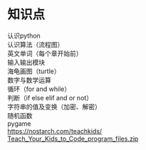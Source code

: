 # 知识点
认识python  
认识算法（流程图）  
英文单词（每个章开始前）  
输入输出模块  
海龟画图（turtle）  
数字与数学运算  
循环（for and while）  
判断（if else elif and or not）  
字符串的值及变换（加密、解密）  
随机函数  
pygame  
https://nostarch.com/teachkids/  
[Teach_Your_Kids_to_Code_program_files.zip](https://github.com/Baymax94/children-python/files/3317554/Teach_Your_Kids_to_Code_program_files.zip)

